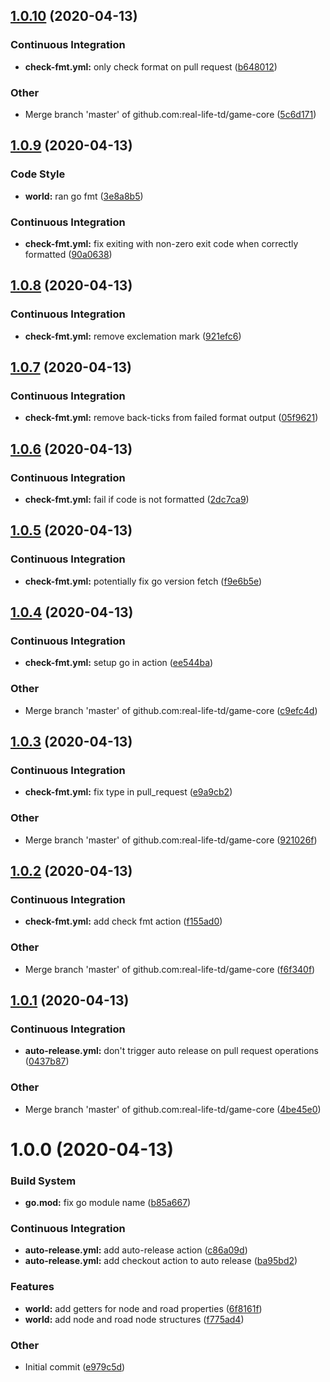 ## [1.0.10](https://github.com/real-life-td/game-core/compare/v1.0.9...v1.0.10) (2020-04-13)

### Continuous Integration

- **check-fmt.yml:** only check format on pull request ([b648012](https://github.com/real-life-td/game-core/commit/b648012c1c5059aa8720008d030a3a755aa8741c))

### Other

- Merge branch 'master' of github.com:real-life-td/game-core ([5c6d171](https://github.com/real-life-td/game-core/commit/5c6d171df6b54bef0d56e0a7a4b8a596ddb104ff))

## [1.0.9](https://github.com/real-life-td/game-core/compare/v1.0.8...v1.0.9) (2020-04-13)

### Code Style

- **world:** ran go fmt ([3e8a8b5](https://github.com/real-life-td/game-core/commit/3e8a8b58e4c3953b100e082a488eb003934da93f))

### Continuous Integration

- **check-fmt.yml:** fix exiting with non-zero exit code when correctly formatted ([90a0638](https://github.com/real-life-td/game-core/commit/90a0638a66206f2627c82f8b7c464137a7d04df7))

## [1.0.8](https://github.com/real-life-td/game-core/compare/v1.0.7...v1.0.8) (2020-04-13)

### Continuous Integration

- **check-fmt.yml:** remove exclemation mark ([921efc6](https://github.com/real-life-td/game-core/commit/921efc6b1eb17ae6b5105c606658844307b29c8f))

## [1.0.7](https://github.com/real-life-td/game-core/compare/v1.0.6...v1.0.7) (2020-04-13)

### Continuous Integration

- **check-fmt.yml:** remove back-ticks from failed format output ([05f9621](https://github.com/real-life-td/game-core/commit/05f96213d851287b13e8938979c34ed659f58b21))

## [1.0.6](https://github.com/real-life-td/game-core/compare/v1.0.5...v1.0.6) (2020-04-13)

### Continuous Integration

- **check-fmt.yml:** fail if code is not formatted ([2dc7ca9](https://github.com/real-life-td/game-core/commit/2dc7ca95f17c323c47c37907681f3a8c05a4501f))

## [1.0.5](https://github.com/real-life-td/game-core/compare/v1.0.4...v1.0.5) (2020-04-13)

### Continuous Integration

- **check-fmt.yml:** potentially fix go version fetch ([f9e6b5e](https://github.com/real-life-td/game-core/commit/f9e6b5e0513d3b51c91aa78d1ae80a9a7f2d096a))

## [1.0.4](https://github.com/real-life-td/game-core/compare/v1.0.3...v1.0.4) (2020-04-13)

### Continuous Integration

- **check-fmt.yml:** setup go in action ([ee544ba](https://github.com/real-life-td/game-core/commit/ee544baca01df5850869bca00e2309cbf79eaa00))

### Other

- Merge branch 'master' of github.com:real-life-td/game-core ([c9efc4d](https://github.com/real-life-td/game-core/commit/c9efc4d3b951d3253be676c2db120c68fbcd60ec))

## [1.0.3](https://github.com/real-life-td/game-core/compare/v1.0.2...v1.0.3) (2020-04-13)

### Continuous Integration

- **check-fmt.yml:** fix type in pull_request ([e9a9cb2](https://github.com/real-life-td/game-core/commit/e9a9cb23df41e1920ab13ab70c0aedd7b98c36f3))

### Other

- Merge branch 'master' of github.com:real-life-td/game-core ([921026f](https://github.com/real-life-td/game-core/commit/921026f008cc93d98f19529b6824ef8891668e1c))

## [1.0.2](https://github.com/real-life-td/game-core/compare/v1.0.1...v1.0.2) (2020-04-13)

### Continuous Integration

- **check-fmt.yml:** add check fmt action ([f155ad0](https://github.com/real-life-td/game-core/commit/f155ad0893eb44416c6a3a03072b8026ad16c397))

### Other

- Merge branch 'master' of github.com:real-life-td/game-core ([f6f340f](https://github.com/real-life-td/game-core/commit/f6f340fb4eb63d55b26d9f4cd1e13ddc954861d2))

## [1.0.1](https://github.com/real-life-td/game-core/compare/v1.0.0...v1.0.1) (2020-04-13)

### Continuous Integration

- **auto-release.yml:** don't trigger auto release on pull request operations ([0437b87](https://github.com/real-life-td/game-core/commit/0437b87d829a60c2d6d20da8892d0357ae66379e))

### Other

- Merge branch 'master' of github.com:real-life-td/game-core ([4be45e0](https://github.com/real-life-td/game-core/commit/4be45e00069956426d9c1b79b4793a4625394d65))

# 1.0.0 (2020-04-13)

### Build System

- **go.mod:** fix go module name ([b85a667](https://github.com/real-life-td/game-core/commit/b85a6672c8ee8b0d4279666e8931d79d420150d2))

### Continuous Integration

- **auto-release.yml:** add auto-release action ([c86a09d](https://github.com/real-life-td/game-core/commit/c86a09ddc775a40f8c1bf75a99cec6bd575c5c9c))
- **auto-release.yml:** add checkout action to auto release ([ba95bd2](https://github.com/real-life-td/game-core/commit/ba95bd21447364e59dc43581aac3afa214831c7c))

### Features

- **world:** add getters for node and road properties ([6f8161f](https://github.com/real-life-td/game-core/commit/6f8161f2181b8fec7b09242b7f12b0dc599e86a1))
- **world:** add node and road node structures ([f775ad4](https://github.com/real-life-td/game-core/commit/f775ad40818b4efbf30c7353c7b3797992c8e6e1))

### Other

- Initial commit ([e979c5d](https://github.com/real-life-td/game-core/commit/e979c5da0ae48954fcf083100cb2fedd3e8030d6))
